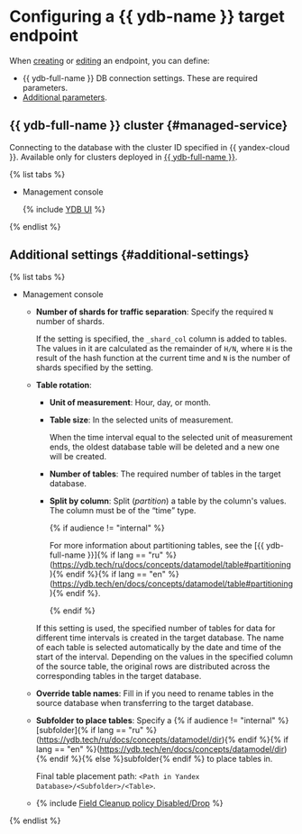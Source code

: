 # Configuring a {{ ydb-name }} target endpoint

When [creating](../index.md#create) or [editing](../index.md#update) an endpoint, you can define:

* {{ ydb-full-name }} DB connection settings. These are required parameters.
* [Additional parameters](#additional-settings).

## {{ ydb-full-name }} cluster {#managed-service}

Connecting to the database with the cluster ID specified in {{ yandex-cloud }}. Available only for clusters deployed in [{{ ydb-full-name }}](../../../../ydb/).

{% list tabs %}

- Management console

   {% include [YDB UI](../../../../_includes/data-transfer/necessary-settings/ui/yandex-database.md) %}

{% endlist %}

## Additional settings {#additional-settings}

{% list tabs %}

- Management console

   * **Number of shards for traffic separation**: Specify the required `N` number of shards.

      If the setting is specified, the `_shard_col` column is added to tables. The values in it are calculated as the remainder of `H/N`, where `H` is the result of the hash function at the current time and `N` is the number of shards specified by the setting.

   * **Table rotation**:

      * **Unit of measurement**: Hour, day, or month.

      * **Table size**: In the selected units of measurement.

         When the time interval equal to the selected unit of measurement ends, the oldest database table will be deleted and a new one will be created.

      * **Number of tables**: The required number of tables in the target database.

      * **Split by column**: Split (_partition_) a table by the column's values. The column must be of the <q>time</q> type.

         {% if audience != "internal" %}

         For more information about partitioning tables, see the [{{ ydb-full-name }}]{% if lang == "ru" %}(https://ydb.tech/ru/docs/concepts/datamodel/table#partitioning){% endif %}{% if lang == "en" %}(https://ydb.tech/en/docs/concepts/datamodel/table#partitioning){% endif %}.

         {% endif %}

      If this setting is used, the specified number of tables for data for different time intervals is created in the target database. The name of each table is selected automatically by the date and time of the start of the interval. Depending on the values in the specified column of the source table, the original rows are distributed across the corresponding tables in the target database.

   * **Override table names**: Fill in if you need to rename tables in the source database when transferring to the target database.

   * **Subfolder to place tables**: Specify a {% if audience != "internal" %}[subfolder]{% if lang == "ru" %}(https://ydb.tech/ru/docs/concepts/datamodel/dir){% endif %}{% if lang == "en" %}(https://ydb.tech/en/docs/concepts/datamodel/dir){% endif %}{% else %}subfolder{% endif %} to place tables in.

      Final table placement path: `<Path in Yandex Database>/<Subfolder>/<Table>`.

   * {% include [Field Cleanup policy Disabled/Drop](../../../../_includes/data-transfer/fields/common/ui/cleanup-policy-disabled-drop.md) %}

{% endlist %}
